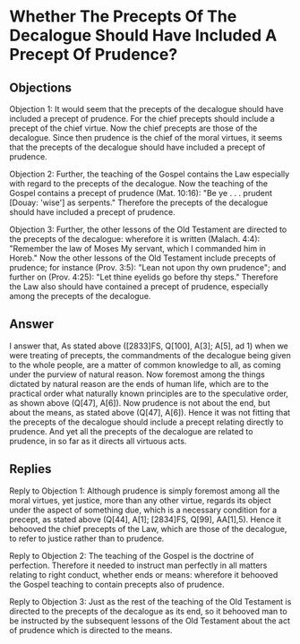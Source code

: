 # Whether The Precepts Of The Decalogue Should Have Included A Precept Of Prudence?

## Objections

Objection 1: It would seem that the precepts of the decalogue should have included a precept of prudence. For the chief precepts should include a precept of the chief virtue. Now the chief precepts are those of the decalogue. Since then prudence is the chief of the moral virtues, it seems that the precepts of the decalogue should have included a precept of prudence.

Objection 2: Further, the teaching of the Gospel contains the Law especially with regard to the precepts of the decalogue. Now the teaching of the Gospel contains a precept of prudence (Mat. 10:16): "Be ye . . . prudent [Douay: 'wise'] as serpents." Therefore the precepts of the decalogue should have included a precept of prudence.

Objection 3: Further, the other lessons of the Old Testament are directed to the precepts of the decalogue: wherefore it is written (Malach. 4:4): "Remember the law of Moses My servant, which I commanded him in Horeb." Now the other lessons of the Old Testament include precepts of prudence; for instance (Prov. 3:5): "Lean not upon thy own prudence"; and further on (Prov. 4:25): "Let thine eyelids go before thy steps." Therefore the Law also should have contained a precept of prudence, especially among the precepts of the decalogue.

## Answer



I answer that, As stated above ([2833]FS, Q[100], A[3]; A[5], ad 1) when we were treating of precepts, the commandments of the decalogue being given to the whole people, are a matter of common knowledge to all, as coming under the purview of natural reason. Now foremost among the things dictated by natural reason are the ends of human life, which are to the practical order what naturally known principles are to the speculative order, as shown above (Q[47], A[6]). Now prudence is not about the end, but about the means, as stated above (Q[47], A[6]). Hence it was not fitting that the precepts of the decalogue should include a precept relating directly to prudence. And yet all the precepts of the decalogue are related to prudence, in so far as it directs all virtuous acts.

## Replies

Reply to Objection 1: Although prudence is simply foremost among all the moral virtues, yet justice, more than any other virtue, regards its object under the aspect of something due, which is a necessary condition for a precept, as stated above (Q[44], A[1]; [2834]FS, Q[99], AA[1],5). Hence it behooved the chief precepts of the Law, which are those of the decalogue, to refer to justice rather than to prudence.

Reply to Objection 2: The teaching of the Gospel is the doctrine of perfection. Therefore it needed to instruct man perfectly in all matters relating to right conduct, whether ends or means: wherefore it behooved the Gospel teaching to contain precepts also of prudence.

Reply to Objection 3: Just as the rest of the teaching of the Old Testament is directed to the precepts of the decalogue as its end, so it behooved man to be instructed by the subsequent lessons of the Old Testament about the act of prudence which is directed to the means.